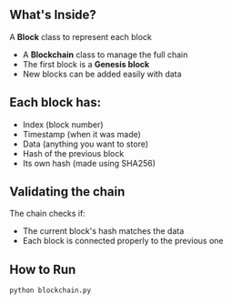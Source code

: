 
## What's Inside?
A **Block** class to represent each block
- A **Blockchain** class to manage the full chain
- The first block is a **Genesis block**
- New blocks can be added easily with data

## Each block has:
- Index (block number)
- Timestamp (when it was made)
- Data (anything you want to store)
- Hash of the previous block
- Its own hash (made using SHA256)

## Validating the chain
The chain checks if:
- The current block's hash matches the data
- Each block is connected properly to the previous one

## How to Run
```bash
python blockchain.py
